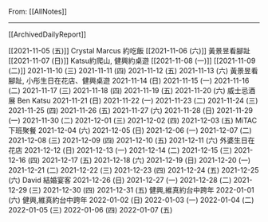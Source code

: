 From: [[AllNotes]]

---

[[ArchivedDailyReport]]

[[2021-11-05 (五)]] Crystal Marcus 約吃飯
[[2021-11-06 (六)]]  黃景昱看腳趾
[[2021-11-07 (日)]] Katsu約爬山, 健興約桌遊
[[2021-11-08 (一)]]
[[2021-11-09 (二)]]
2021-11-10 (三)
2021-11-11 (四)
2021-11-12 (五)
2021-11-13 (六)   黃景昱看腳趾, 小彤生日在花店、健興桌遊
2021-11-14 (日)
2021-11-15 (一)
2021-11-16 (二)
2021-11-17 (三)
2021-11-18 (四)
2021-11-19 (五)
2021-11-20 (六) 威士忌酒展 Ben Katsu
2021-11-21 (日)
2021-11-22 (一)
2021-11-23 (二)
2021-11-24 (三)
2021-11-25 (四)
2021-11-26 (五)
2021-11-27 (六)
2021-11-28 (日)
2021-11-29 (一)
2021-11-30 (二)
2021-12-01 (三)
2021-12-02 (四)
2021-12-03 (五) MiTAC下班聚餐
2021-12-04 (六)
2021-12-05 (日)
2021-12-06 (一)
2021-12-07 (二)
2021-12-08 (三)
2021-12-09 (四)
2021-12-10 (五)
2021-12-11 (六) 外婆生日在花店
2021-12-12 (日)
2021-12-13 (一)
2021-12-14 (二)
2021-12-15 (三)
2021-12-16 (四)
2021-12-17 (五)
2021-12-18 (六)
2021-12-19 (日)
2021-12-20 (一)
2021-12-21 (二)
2021-12-22 (三)
2021-12-23 (四)
2021-12-24 (五)
2021-12-25 (六) David 結婚宴客
2021-12-26 (日)
2021-12-27 (一)
2021-12-28 (二)
2021-12-29 (三)
2021-12-30 (四)
2021-12-31 (五) 健興,維真約台中跨年
2022-01-01 (六) 健興,維真約台中跨年
2022-01-02 (日)
2022-01-03 (一)
2022-01-04 (二)
2022-01-05 (三)
2022-01-06 (四)
2022-01-07 (五)